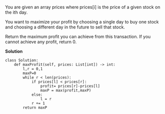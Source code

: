 You are given an array prices where prices[i] is the price of a given stock on the ith day.

You want to maximize your profit by choosing a single day to buy one stock and choosing a different day in the future to sell that stock.

Return the maximum profit you can achieve from this transaction. If you cannot achieve any profit, return 0.

**Solution**
```
class Solution:
    def maxProfit(self, prices: List[int]) -> int:
        l,r = 0,1
        maxP=0
        while r < len(prices):
            if prices[l] < prices[r]:
                profit= prices[r]-prices[l]
                maxP = max(profit,maxP)
            else:
                l = r
            r += 1
        return maxP
        
```

